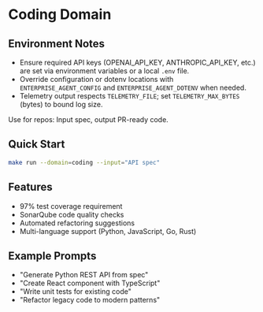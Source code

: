 # Coding Domain

## Environment Notes

- Ensure required API keys (OPENAI_API_KEY, ANTHROPIC_API_KEY, etc.) are set via environment variables or a local `.env` file.
- Override configuration or dotenv locations with `ENTERPRISE_AGENT_CONFIG` and `ENTERPRISE_AGENT_DOTENV` when needed.
- Telemetry output respects `TELEMETRY_FILE`; set `TELEMETRY_MAX_BYTES` (bytes) to bound log size.

Use for repos: Input spec, output PR-ready code.

## Quick Start
```bash
make run --domain=coding --input="API spec"
```

## Features
- 97% test coverage requirement
- SonarQube code quality checks
- Automated refactoring suggestions
- Multi-language support (Python, JavaScript, Go, Rust)

## Example Prompts
- "Generate Python REST API from spec"
- "Create React component with TypeScript"
- "Write unit tests for existing code"
- "Refactor legacy code to modern patterns"